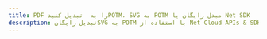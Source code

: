 ---title: PDF را به  تبدیل کنیدPOTM، SVG به POTM مبدل رایگان یا Net SDKdescription: تبدیل رایگانSVG به POTM با استفاده از Net Cloud APIs & SDK همچنین اسناد PDF را در Cloud ایجاد، ویرایش و رندر کنید.---
